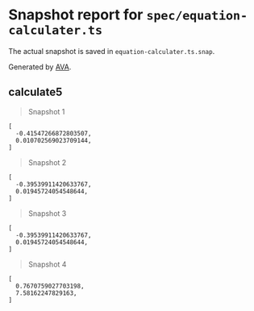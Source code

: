 # Snapshot report for `spec/equation-calculater.ts`

The actual snapshot is saved in `equation-calculater.ts.snap`.

Generated by [AVA](https://avajs.dev).

## calculate5

> Snapshot 1

    [
      -0.41547266872803507,
      0.010702569023709144,
    ]

> Snapshot 2

    [
      -0.39539911420633767,
      0.01945724054548644,
    ]

> Snapshot 3

    [
      -0.39539911420633767,
      0.01945724054548644,
    ]

> Snapshot 4

    [
      0.7670759027703198,
      7.58162247829163,
    ]
